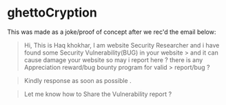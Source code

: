 # ghettoCryption

This was made as a joke/proof of concept after we rec'd the email below:

> Hi, This is Haq khokhar, I am website Security Researcher and i have found some Security Vulnerability(BUG) in your website > and it can cause damage your website  so may i report here ? there is any Appreciation reward/bug bounty program for valid > report/bug ?

> Kindly response as soon as possible .

> Let me know how to Share the Vulnerability report ?

